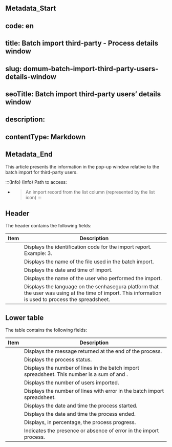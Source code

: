 ## Metadata_Start 
## code: en
## title: Batch import third-party - Process details window 
## slug: domum-batch-import-third-party-users-details-window 
## seoTitle: Batch import third-party users’ details window 
## description:  
## contentType: Markdown 
## Metadata_End
This article presents the information in the  pop-up window relative to the batch import for third-party users.

:::(Info) (Info)
Path to access: 

*  > An import record from the list  column  (represented by the list icon) 
:::

## Header
The header contains the following fields:


| Item | Description |
| --- | --- |
|  | Displays the identification code for the import report. Example: 3. |
|  | Displays the name of the file used in the batch import. |
|  | Displays the date and time of import. |
|  | Displays the name of the user who performed the import. |
|  | Displays the language on the senhasegura platform that the user was using at the time of import. This information is used to process the spreadsheet.  |

## Lower table
The table contains the following fields:


| Item | Description |
| --- | --- |
|  | Displays the message returned at the end of the process. |
|  | Displays the process status.  |
|  | Displays the number of lines in the batch import spreadsheet. This number is a sum of  and . |
|  | Displays the number of users imported.  |
|  | Displays the number of lines with error in the batch import spreadsheet. |
|  | Displays the date and time the process started. |
|  | Displays the date and time the process ended. |
|  | Displays, in percentage, the process progress.  |
|  | Indicates the presence or absence of error in the import process. |


